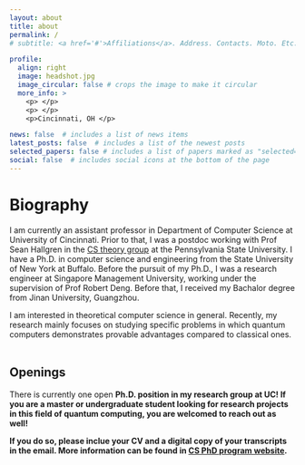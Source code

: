 ```yaml
---
layout: about
title: about
permalink: /
# subtitle: <a href='#'>Affiliations</a>. Address. Contacts. Moto. Etc.

profile:
  align: right
  image: headshot.jpg
  image_circular: false # crops the image to make it circular
  more_info: >
    <p> </p>
    <p> </p>
    <p>Cincinnati, OH </p>

news: false  # includes a list of news items
latest_posts: false  # includes a list of the newest posts
selected_papers: false # includes a list of papers marked as "selected={true}"
social: false  # includes social icons at the bottom of the page
---
```


# Biography
I am currently an assistant professor in Department of Computer Science at University of Cincinnati. Prior to that, I was a postdoc working with Prof Sean Hallgren in the [CS theory group](https://theory.cse.psu.edu/) at the Pennsylvania State University. I have a Ph.D. in computer science and engineering from the State University of New York at Buffalo. Before the pursuit of my Ph.D., I was a research engineer at Singapore Management University, working under the supervision of Prof Robert Deng. Before that, I received my Bachalor degree from Jinan University, Guangzhou.

I am interested in theoretical computer science in general. Recently, my research mainly focuses on studying specific problems in which quantum computers demonstrates provable advantages compared to classical ones. 
<br/><br/>


## Openings
There is currently one open <b>Ph.D.<b/> position in my research group at UC! If you are a master or undergraduate student looking for research projects in this field of quantum computing, you are welcomed to reach out as well!

If you do so, please inclue your CV and a digital copy of your transcripts in the email. More information can be found in [CS PhD program website](https://ceas.uc.edu/academics/departments/computer-science/degrees-programs/computer-science-engineering-phd.html). 


<!--
Link to your favorite [subreddit](http://reddit.com). You can put a picture in, too. The code is already in, just name your picture `prof_pic.jpg` and put it in the `img/` folder.

Put your address / P.O. box / other info right below your picture. You can also disable any of these elements by editing `profile` property of the YAML header of your `_pages/about.md`. Edit `_bibliography/papers.bib` and Jekyll will render your [publications page](/al-folio/publications/) automatically.

Link to your social media connections, too. This theme is set up to use [Font Awesome icons](http://fortawesome.github.io/Font-Awesome/) and [Academicons](https://jpswalsh.github.io/academicons/), like the ones below. Add your Facebook, Twitter, LinkedIn, Google Scholar, or just disable all of them.
-->
